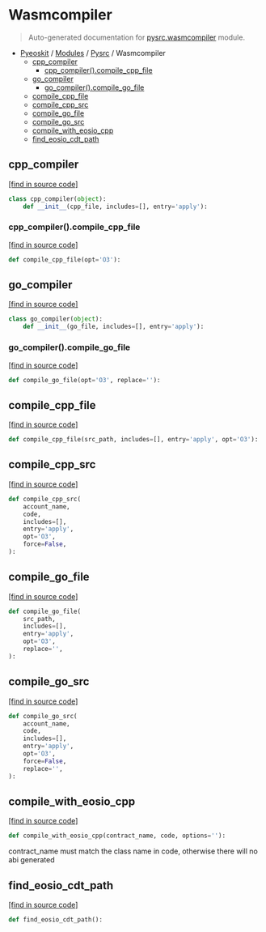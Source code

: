 # Wasmcompiler

> Auto-generated documentation for [pysrc.wasmcompiler](https://github.com/learnforpractice/pyeoskit/blob/master/pysrc/wasmcompiler.py) module.

- [Pyeoskit](../README.md#pyeoskit-index) / [Modules](../MODULES.md#pyeoskit-modules) / [Pysrc](index.md#pysrc) / Wasmcompiler
    - [cpp_compiler](#cpp_compiler)
        - [cpp_compiler().compile_cpp_file](#cpp_compilercompile_cpp_file)
    - [go_compiler](#go_compiler)
        - [go_compiler().compile_go_file](#go_compilercompile_go_file)
    - [compile_cpp_file](#compile_cpp_file)
    - [compile_cpp_src](#compile_cpp_src)
    - [compile_go_file](#compile_go_file)
    - [compile_go_src](#compile_go_src)
    - [compile_with_eosio_cpp](#compile_with_eosio_cpp)
    - [find_eosio_cdt_path](#find_eosio_cdt_path)

## cpp_compiler

[[find in source code]](https://github.com/learnforpractice/pyeoskit/blob/master/pysrc/wasmcompiler.py#L20)

```python
class cpp_compiler(object):
    def __init__(cpp_file, includes=[], entry='apply'):
```

### cpp_compiler().compile_cpp_file

[[find in source code]](https://github.com/learnforpractice/pyeoskit/blob/master/pysrc/wasmcompiler.py#L29)

```python
def compile_cpp_file(opt='O3'):
```

## go_compiler

[[find in source code]](https://github.com/learnforpractice/pyeoskit/blob/master/pysrc/wasmcompiler.py#L179)

```python
class go_compiler(object):
    def __init__(go_file, includes=[], entry='apply'):
```

### go_compiler().compile_go_file

[[find in source code]](https://github.com/learnforpractice/pyeoskit/blob/master/pysrc/wasmcompiler.py#L188)

```python
def compile_go_file(opt='O3', replace=''):
```

## compile_cpp_file

[[find in source code]](https://github.com/learnforpractice/pyeoskit/blob/master/pysrc/wasmcompiler.py#L130)

```python
def compile_cpp_file(src_path, includes=[], entry='apply', opt='O3'):
```

## compile_cpp_src

[[find in source code]](https://github.com/learnforpractice/pyeoskit/blob/master/pysrc/wasmcompiler.py#L134)

```python
def compile_cpp_src(
    account_name,
    code,
    includes=[],
    entry='apply',
    opt='O3',
    force=False,
):
```

## compile_go_file

[[find in source code]](https://github.com/learnforpractice/pyeoskit/blob/master/pysrc/wasmcompiler.py#L233)

```python
def compile_go_file(
    src_path,
    includes=[],
    entry='apply',
    opt='O3',
    replace='',
):
```

## compile_go_src

[[find in source code]](https://github.com/learnforpractice/pyeoskit/blob/master/pysrc/wasmcompiler.py#L237)

```python
def compile_go_src(
    account_name,
    code,
    includes=[],
    entry='apply',
    opt='O3',
    force=False,
    replace='',
):
```

## compile_with_eosio_cpp

[[find in source code]](https://github.com/learnforpractice/pyeoskit/blob/master/pysrc/wasmcompiler.py#L145)

```python
def compile_with_eosio_cpp(contract_name, code, options=''):
```

contract_name must match the class name in code, otherwise there will no abi generated

## find_eosio_cdt_path

[[find in source code]](https://github.com/learnforpractice/pyeoskit/blob/master/pysrc/wasmcompiler.py#L12)

```python
def find_eosio_cdt_path():
```

